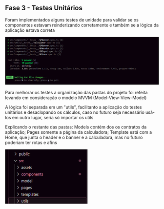 ## Fase 3 - Testes Unitários

Foram implementados alguns testes de unidade para validar se os componentes estavam reinderizando corretamente e também se a lógica da aplicação estava correta

![Imagem dos testes passando com sucesso](image.png)

Para melhorar os testes a organização das pastas do projeto foi refeita levando em consideração o modelo MVVM (Model-View-View-Model)

A lógica foi separada em um "utils", facilitanto a aplicação do testes unitários e desaclopando os cálculos, caso no futuro seja necessário usá-los em outro lugar, seria só importar os utils

Explicando o restante das pastas: 
Models contém dos os contratos da aplicação;
Pages somente a página da calculadora;
Template está com a Home, que junta o header e o banner e a calculadora, mas no futuro poderiam ter rotas e afins




![Ordem das pastas](image-1.png)
